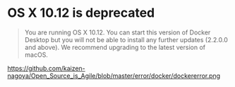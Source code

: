 # OS X 10.12 is deprecated

>You are running OS X 10.12.
You can start this version of Docker Desktop but you will not be able to install any further updates (2.2.0.0 and above).
We recommend upgrading to the latest version of macOS.

https://github.com/kaizen-nagoya/Open_Source_is_Agile/blob/master/error/docker/dockererror.png
